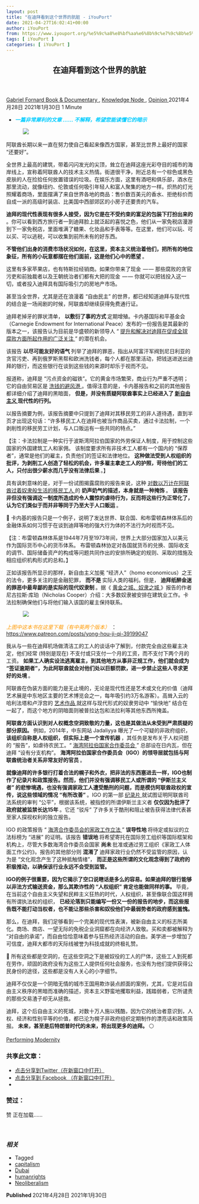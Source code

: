 ```yaml
---
layout: post
title: "在迪拜看到这个世界的肮脏 - iYouPort"
date: 2021-04-27T16:02:41+00:00
author: iYouPort
from: https://www.iyouport.org/%e5%9c%a8%e8%bf%aa%e6%8b%9c%e7%9c%8b%e5%88%b0%e8%bf%99%e4%b8%aa%e4%b8%96%e7%95%8c%e7%9a%84%e8%82%ae%e8%84%8f/
tags: [ iYouPort ]
categories: [ iYouPort ]
---
```


<article class="post-15897 post type-post status-publish format-standard has-post-thumbnail hentry category-book-documentary category-knowledge-node category-opinion tag-capitalism tag-dubai tag-humanrights tag-neoliberalism" id="post-15897">
 <header class="entry-header">
  <h1 class="entry-title">
   在迪拜看到这个世界的肮脏
  </h1>
 </header>
 <div class="entry-meta">
  <span class="byline">
   <a href="https://www.iyouport.org/author/gabrielfornard/" rel="author" title="由Gabriel Fornard发布">
    Gabriel Fornard
   </a>
  </span>
  <span class="cat-links">
   <a href="https://www.iyouport.org/category/book-documentary/" rel="category tag">
    Book &amp; Documentary
   </a>
   ,
   <a href="https://www.iyouport.org/category/knowledge-node/" rel="category tag">
    Knowledge Node
   </a>
   ,
   <a href="https://www.iyouport.org/category/opinion/" rel="category tag">
    Opinion
   </a>
  </span>
  <span class="published-on">
   <time class="entry-date published" datetime="2021-04-28T00:02:41+08:00">
    2021年4月28日
   </time>
   <time class="updated" datetime="2021-01-30T13:28:16+08:00">
    2021年1月30日
   </time>
  </span>
  <span class="word-count">
   1 Minute
  </span>
 </div>
 <div class="entry-content">
  <ul>
   <li class="graf graf--p">
    <span style="color: #00ccff;">
     <em>
      <strong>
       一篇非常犀利的文章 …… 不解释，希望您能读懂它的暗示
      </strong>
     </em>
    </span>
   </li>
  </ul>
  <figure class="graf graf--figure">
   <img class="graf-image aligncenter jetpack-lazy-image" data-height="896" data-image-id="1*1N27amBalsW1wWBNIWdKsA.png" data-lazy-src="https://i2.wp.com/cdn-images-1.medium.com/max/1067/1*1N27amBalsW1wWBNIWdKsA.png?w=1100&amp;is-pending-load=1#038;ssl=1" data-recalc-dims="1" data-width="1312" src="https://i2.wp.com/cdn-images-1.medium.com/max/1067/1*1N27amBalsW1wWBNIWdKsA.png?w=1100&amp;ssl=1" srcset="data:image/gif;base64,R0lGODlhAQABAIAAAAAAAP///yH5BAEAAAAALAAAAAABAAEAAAIBRAA7"/>
   <noscript>
    <img class="graf-image aligncenter" data-height="896" data-image-id="1*1N27amBalsW1wWBNIWdKsA.png" data-recalc-dims="1" data-width="1312" src="https://i2.wp.com/cdn-images-1.medium.com/max/1067/1*1N27amBalsW1wWBNIWdKsA.png?w=1100&amp;ssl=1"/>
   </noscript>
  </figure>
  <p class="graf graf--p">
   阿联酋长期以来一直在努力使自己看起来像西方国家，甚至比世界上最好的国家 “还要好”。
  </p>
  <p class="graf graf--p">
   全世界上最高的建筑，带着闪闪发光的尖顶，耸立在迪拜这座光彩夺目的城市的海岸线上，宣称着阿联酋人的技术主义热情。街道很干净，附近总有一个棕色或黑色皮肤的人在捡拾任何放置错误的垃圾。在娱乐方面，这里有酒吧和俱乐部，酒水在那里流动，就像纽约、伦敦或任何吸引年轻人和富人聚集的地方一样。炽热的灯光照耀着商场，里面摆满了来自世界各地的商品：售价数百美元的香水、拒绝标价而自成一派的高级时装店、比美国中西部郊区的小房子还要贵的汽车。
  </p>
  <p class="graf graf--p">
   <strong class="markup--strong markup--p-strong">
    迪拜的现代性表现有很多人接受，因为它是在不受约束的富足的包装下打扮出来的
   </strong>
   。你可以看到西方旅行者一到迪拜脸上就泛起的喜悦之色，他们从一家免税店漫游到下一家免税店，里面堆满了糖果、化妆品和手表等等。在这里，他们可以玩、可以买、可以逃税，可以收集到前所未有的好东西。
  </p>
  <p class="graf graf--p">
   <strong class="markup--strong markup--p-strong">
    不管他们出身的消费市场状况如何，在这里，资本主义统治着他们，把所有的地位象征，所有的小玩意都摆在他们面前，这是他们心中的愿望
   </strong>
   。
  </p>
  <p class="graf graf--p">
   这里有多家苹果店，也有特斯拉经销商。如果你带来了现金  — — 那些腐败的贪官污吏和前独裁者以及王朝统治者们都有大把的现金  — — 你就可以把钱投入这一切，或者投入迪拜具有国际吸引力的房地产市场。
  </p>
  <p class="graf graf--p">
   甚至当全世界，尤其是还在浪漫着 “自由民主” 的世界，都已经知道迪拜与现代性的结合是一场闹剧的时候，阿联酋却继续获得免费通行证。
  </p>
  <p class="graf graf--p">
   迪拜老掉牙的罪状清单，
   <strong class="markup--strong markup--p-strong">
    以敷衍了事的方式
   </strong>
   定期增殖。卡内基国际和平基金会（Carnegie Endowment for International Peace）发布的一份报告是其最新的版本之一，该报告认为目前是华盛顿的新领导人 “
   <a class="markup--anchor markup--p-anchor" data-href="https://www.jstor.org/stable/pdf/resrep26918.5.pdf?ab_segments=0%2Fbasic_SYC-5187_SYC-5188%2Fcontrol&amp;refreqid=fastly-default%3A0fe9315a4ea2d7318250bce895b249fb" href="https://www.jstor.org/stable/pdf/resrep26918.5.pdf?ab_segments=0%2Fbasic_SYC-5187_SYC-5188%2Fcontrol&amp;refreqid=fastly-default%3A0fe9315a4ea2d7318250bce895b249fb" rel="noopener" target="_blank">
    提升和解决对迪拜在促成全球腐败方面所起作用的广泛关注
   </a>
   ” 的潜在机会。
  </p>
  <p class="graf graf--p">
   该报告
   <strong class="markup--strong markup--p-strong">
    以尽可能友好的语气
   </strong>
   列举了迪拜的罪恶，指出从阿富汗军阀到尼日利亚的贪官污吏、再到俄罗斯黑帮和欧洲洗钱者，每个人都在那里活动，把钱送进送出迪拜的银行，而这些银行在谈到这些钱的来源时却乐于视而不见。
  </p>
  <p class="graf graf--p">
   报道称，迪拜是 “污点资金的磁铁”。它的黄金市场繁荣，商业行为严重不透明；它的自由贸易区是
   <a class="markup--anchor markup--p-anchor" data-href="https://www.iyouport.org/%e8%b7%9f%e8%b8%aa%e9%87%91%e9%92%b1%e7%9a%84%e8%b5%b0%e5%90%91%ef%bc%8c%e8%bf%bd%e8%b8%aa%e8%85%90%e8%b4%a5%e5%92%8c%e7%8a%af%e7%bd%aa-%e2%80%8a-%e2%80%8a-%e8%a7%a3%e7%a0%81%e7%a7%98%e5%af%86/" href="https://www.iyouport.org/%e8%b7%9f%e8%b8%aa%e9%87%91%e9%92%b1%e7%9a%84%e8%b5%b0%e5%90%91%ef%bc%8c%e8%bf%bd%e8%b8%aa%e8%85%90%e8%b4%a5%e5%92%8c%e7%8a%af%e7%bd%aa-%e2%80%8a-%e2%80%8a-%e8%a7%a3%e7%a0%81%e7%a7%98%e5%af%86/" rel="noopener" target="_blank">
    洗钱的避风港
   </a>
   。值得注意的是，卡内基报告和之前的其他报告都详细介绍了迪拜的黑暗面，
   <strong class="markup--strong markup--p-strong">
    但是，并没有质疑阿联酋事实上已经进入了
   </strong>
   <a class="markup--anchor markup--p-anchor" data-href="https://www.iyouport.org/%e6%96%b0%e8%87%aa%e7%94%b1%e4%b8%bb%e4%b9%89%e7%9a%84%e9%a6%99%e6%b8%af%e5%90%91%e4%b8%96%e7%95%8c%e8%ae%b2%e8%bf%b0%e4%ba%86%e4%b8%80%e4%b8%aa%e4%bb%80%e4%b9%88%e6%a0%b7%e7%9a%84%e6%95%85%e4%ba%8b/" href="https://www.iyouport.org/%e6%96%b0%e8%87%aa%e7%94%b1%e4%b8%bb%e4%b9%89%e7%9a%84%e9%a6%99%e6%b8%af%e5%90%91%e4%b8%96%e7%95%8c%e8%ae%b2%e8%bf%b0%e4%ba%86%e4%b8%80%e4%b8%aa%e4%bb%80%e4%b9%88%e6%a0%b7%e7%9a%84%e6%95%85%e4%ba%8b/" rel="noopener" target="_blank">
    <strong class="markup--strong markup--p-strong">
     新自由主义
    </strong>
   </a>
   <strong class="markup--strong markup--p-strong">
    现代性的行列。
   </strong>
  </p>
  <p class="graf graf--p">
   以报告摘要为例，该报告摘要中只提到了迪拜对其移民劳工的非人道待遇，直到半页才出现这句话：“许多移民工人在迪拜也被当作商品买卖，通过卡法拉制，一个剥削性的移民劳工计划，与人口贩运有一些共同的特点。”
  </p>
  <p class="graf graf--p">
   【注：卡法拉制是一种实行于波斯湾阿拉伯国家的外劳保证人制度，用于控制这些国家的外国建筑工人和家佣。 该制度要求所有非技术工人都有一个国内的 “保荐者”，通常是他们的雇主，负责他们的签证和法律地位。
   <strong class="markup--strong markup--p-strong">
    这种做法受到人权组织的批评，为剥削工人创造了轻松的机会，许多雇主拿走工人的护照，苛待他们的工人，只付出很少薪水而几乎没有法律后果
   </strong>
   。】
  </p>
  <p class="graf graf--p">
   具有讽刺意味的是，对于一份试图揭露腐败的报告来说，这种
   <a class="markup--anchor markup--p-anchor" data-href="https://www.amnesty.org/en/latest/campaigns/2020/04/covid19-makes-gulf-countries-abuse-of-migrant-workers-impossible-to-ignore/" href="https://www.amnesty.org/en/latest/campaigns/2020/04/covid19-makes-gulf-countries-abuse-of-migrant-workers-impossible-to-ignore/" rel="noopener" target="_blank">
    对数以万计在阿联酋过着奴隶般生活的移民工人
   </a>
   的
   <strong class="markup--strong markup--p-strong">
    奶声奶气的描述，本身就是一种掩饰
   </strong>
   。
   <strong class="markup--strong markup--p-strong">
    该报告非但没有强调这一制度所造成的令人震惊的虐待行为，反而将这些行为正常化了，认为它们类似于而并非等同于乃至大于人口贩运
   </strong>
   。
  </p>
  <p class="graf graf--p">
   📌 卡内基的报告只是一个例子，说明了发达世界、联合国、和布雷顿森林体系后的金融体系如何习惯于在谈到迪拜等地的强大行为体的不法行为时视而不见。
  </p>
  <p class="graf graf--p">
   【注：布雷顿森林体系是1944年7月至1973年间，世界上大部分国家加入以美元作为国际货币中心的货币体系。 布雷顿森林协定对各国就货币的兑换、国际收支的调节、国际储备资产的构成等问题共同作出的安排所确定的规则、采取的措施及相应组织机构形式的总和。】
  </p>
  <p class="graf graf--p">
   正如该报告所显示的那样，新自由主义加冕 “经济人”（homo economicus）之王的法令，更多关注的是金融犯罪，
   <strong class="markup--strong markup--p-strong">
    而不是
   </strong>
   实际人类的福利。但是，
   <strong class="markup--strong markup--p-strong">
    迪拜纸醉金迷的罪恶中最卑鄙的是实际的现代奴隶制
   </strong>
   。据《
   <a class="markup--anchor markup--p-anchor" data-href="https://www.jstor.org/stable/pdf/26485057.pdf?ab_segments=0%2Fbasic_SYC-5187_SYC-5188%2Fcontrol&amp;refreqid=fastly-default%3A2453a659658dc844da36c505c2c40235" href="https://www.jstor.org/stable/pdf/26485057.pdf?ab_segments=0%2Fbasic_SYC-5187_SYC-5188%2Fcontrol&amp;refreqid=fastly-default%3A2453a659658dc844da36c505c2c40235" rel="noopener" target="_blank">
    黄金之城、奴隶之城
   </a>
   》报告的作者尼古拉斯·库珀（Nicholas Cooper）介绍：大多数奴隶被安排在建筑业工作。卡法拉制确保他们与将他们输入该国的雇主保持联系。
  </p>
  <figure class="graf graf--figure">
   <img class="graf-image aligncenter jetpack-lazy-image" data-height="1449" data-image-id="1*DK6EmaelgAeAieKD0YW8eQ.png" data-lazy-src="https://i1.wp.com/cdn-images-1.medium.com/max/1067/1*DK6EmaelgAeAieKD0YW8eQ.png?w=1100&amp;is-pending-load=1#038;ssl=1" data-recalc-dims="1" data-width="1098" src="https://i1.wp.com/cdn-images-1.medium.com/max/1067/1*DK6EmaelgAeAieKD0YW8eQ.png?w=1100&amp;ssl=1" srcset="data:image/gif;base64,R0lGODlhAQABAIAAAAAAAP///yH5BAEAAAAALAAAAAABAAEAAAIBRAA7"/>
   <noscript>
    <img class="graf-image aligncenter" data-height="1449" data-image-id="1*DK6EmaelgAeAieKD0YW8eQ.png" data-recalc-dims="1" data-width="1098" src="https://i1.wp.com/cdn-images-1.medium.com/max/1067/1*DK6EmaelgAeAieKD0YW8eQ.png?w=1100&amp;ssl=1"/>
   </noscript>
  </figure>
  <p class="graf graf--p">
   <span style="color: #ff9900;">
    <em>
     上图中这本书在这里下载（有中英两个版本）
    </em>
   </span>
   ：
   <a class="markup--anchor markup--p-anchor" data-href="https://www.patreon.com/posts/yong-hou-ji-qi-39199047" href="https://www.patreon.com/posts/yong-hou-ji-qi-39199047" rel="nofollow noopener" target="_blank">
    https://www.patreon.com/posts/yong-hou-ji-qi-39199047
   </a>
  </p>
  <p class="graf graf--p">
   我从与一些在迪拜机场做清洁工的工人的谈话中了解到，付款完全由这些雇主决定，他们经常 (特别是现在) 不支付或只支付一个月的工资，而不支付下两个月的工资。
   <strong class="markup--strong markup--p-strong">
    如果工人确实设法逃离雇主，到其他地方从事非正规工作，他们就会成为 “签证逾期者”，为此阿联酋就会对他们处以巨额罚款，进一步禁止这些人寻求更好的处境
   </strong>
   。
  </p>
  <p class="graf graf--p">
   阿联酋在伪装方面的能力是无止境的，无论是现代性还是艺术或文化的价值（迪拜艺术展是中东地区主要的艺术博览会之一，每年吸引约3万名游客）。高耸入云的哈利法塔和卢浮宫的
   <a class="markup--anchor markup--p-anchor" data-href="https://www.louvre.fr/en/louvre-abu-dhabi" href="https://www.louvre.fr/en/louvre-abu-dhabi" rel="noopener" target="_blank">
    艺术作品
   </a>
   就这样与现代形式的奴隶劳动中 “愉快地” 结合在一起了，而这个地方的阴暗面则被普拉达包和法拉利等其他东西所掩盖。
  </p>
  <p class="graf graf--p">
   <strong class="markup--strong markup--p-strong">
    阿联酋方面认识到对人权概念空洞致敬的力量，这也是其做法从未受到严肃质疑的部分原因。
   </strong>
   例如，2014年，中东网站 Jadaliyya 曝光了一个可疑的非政府组织，
   <strong class="markup--strong markup--p-strong">
    该组织自称是人权组织，但实际上是一个宣传机器
   </strong>
   ，其任务是发布关于人权问题的 “报告”，如虐待农民工。“
   <a class="markup--anchor markup--p-anchor" data-href="https://www.jadaliyya.com/Details/31104" href="https://www.jadaliyya.com/Details/31104" rel="noopener" target="_blank">
    海湾阿拉伯国家合作委员会
   </a>
   ” 总部设在日内瓦，但在迪拜 “设有分支机构”。
   <strong class="markup--strong markup--p-strong">
    海湾阿拉伯国家合作委员会（IGO）的领导层就包括与阿联酋统治者关系非常友好的官员
   </strong>
   。
  </p>
  <p class="graf graf--p">
   <strong class="markup--strong markup--p-strong">
    就像迪拜的许多银行打着合法的幌子和外衣，把非法的东西塞进去一样，IGO也制作了纪录片和政策报告。然而，他们并没有强调移民工人或所谓的 “伊斯兰主义者” 的悲惨境遇，也没有强调家政工人遭受酷刑的问题，而是模仿阿联酋政权的宣传，说这些领域的情况 “有所改善”
   </strong>
   。IGO 的第一部
   <a class="markup--anchor markup--p-anchor" data-href="https://www.youtube.com/watch?v=HGs5ThGnBiQ" href="https://www.youtube.com/watch?v=HGs5ThGnBiQ" rel="noopener" target="_blank">
    纪录片
   </a>
   就试图证明阿联酋司法系统的审判 “公平”，根据该系统，被指控的所谓伊斯兰主义者
   <strong class="markup--strong markup--p-strong">
    仅仅因为批评了政府就被监禁长达15年
   </strong>
   。它还 “驳斥” 了许多关于酷刑和阻止被告获得法律代表甚至家人探视权利的独立报告。
  </p>
  <p class="graf graf--p">
   IGO 的政策报告 “
   <a class="markup--anchor markup--p-anchor" data-href="https://www.jadaliyya.com/Details/31104" href="https://www.jadaliyya.com/Details/31104" rel="noopener" target="_blank">
    海湾合作委员会的家政工作立法
   </a>
   ”
   <strong class="markup--strong markup--p-strong">
    误导性地
   </strong>
   将待定或拟议的立法标榜为 “进展” 的证明。该报告
   <strong class="markup--strong markup--p-strong">
    错误地
   </strong>
   将希望寄托在国际劳工组织等国际框架和机构上，尽管大多数海湾合作委员会国家
   <strong class="markup--strong markup--p-strong">
    尚未
   </strong>
   批准或通过劳工组织《家政工人体面工作公约》。报告的其他部分则
   <strong class="markup--strong markup--p-strong">
    混淆了
   </strong>
   迪拜家政行业仍然不受监管的原因，认为是 “文化观念产生了这种抵触情绪”，
   <strong class="markup--strong markup--p-strong">
    而正是这些所谓的文化观念得到了政府的积极推动，以确保该行业永远不会受到监管。
   </strong>
  </p>
  <p class="graf graf--p">
   <strong class="markup--strong markup--p-strong">
    IGO的例子很重要，因为它揭示了空口说瞎话是多么的容易。如果迪拜的银行能够以非法方式输送资金，那么其欺诈性的 “人权组织” 肯定也能做同样的事。
   </strong>
   毕竟，在当前这个自由主义失望和民粹主义狂热的时代，人权组织，甚至像联合国这样拥有所谓执法权的组织，
   <strong class="markup--strong markup--p-strong">
    已经沦落到只能编写一份又一份的报告的地步，而这些报告既不能打动当权者，也不能让那些杀害和奴役他们中最弱势者的政府感到羞愧。
   </strong>
  </p>
  <p class="graf graf--p">
   那么，在迪拜，我们足够看到一个完美的现代性表演，被新自由主义的标志所美化。商场、商店、一望无际的免税企业洞窟都在向经济人致敬。买和卖都被解释为 “对自由的承诺”，而自由恰恰意味着参与狂热经济活动的自由。美学进一步增加了可信度，迪拜大都市的天际线被誉为科技成就的终极礼赞。
  </p>
  <p class="graf graf--p">
   📌 所有这些都是空洞的，在这些空洞之下是被奴役的工人的尸体，这些工人到死都在劳作，顽固的政府没有为这些工人提供任何社会服务，也没有为他们提供获得公民身份的途径，这些都是没有人关心的小字细节。
  </p>
  <p class="graf graf--p">
   迪拜不仅仅是一个阴暗无情的城市王国用欺诈装点颜面的案例，尤其，它是对后自由主义秩序的黑暗而准确的描述，资本主义野蛮地攫取利益，践踏弱者，它所谴责的那些交易渣子却无从拯救。
  </p>
  <p class="graf graf--p">
   迪拜，这个后自由主义的死城，对数十万人施以残酷，因为它的统治者意识到，人权、经济和性别平等的价值，都已沦为幌子非政府组织定期制作的漂亮话和政策简报。
   <strong class="markup--strong markup--p-strong">
    未来，甚至是后特朗普时代的未来，将出现更多的迪拜。
   </strong>
   ⚪️
  </p>
  <p class="graf graf--p">
   <a class="markup--anchor markup--p-anchor" data-href="https://thebaffler.com/alienated/performing-modernity-zakaria" href="https://thebaffler.com/alienated/performing-modernity-zakaria" rel="noopener" target="_blank">
    Performing Modernity
   </a>
  </p>
  <div id="atatags-1611829871-60afa27b9466e">
  </div>
  <div class="sharedaddy sd-sharing-enabled">
   <div class="robots-nocontent sd-block sd-social sd-social-icon sd-sharing">
    <h3 class="sd-title">
     共享此文章：
    </h3>
    <div class="sd-content">
     <ul>
      <li class="share-twitter">
       <a class="share-twitter sd-button share-icon no-text" data-shared="sharing-twitter-15897" href="https://www.iyouport.org/%e5%9c%a8%e8%bf%aa%e6%8b%9c%e7%9c%8b%e5%88%b0%e8%bf%99%e4%b8%aa%e4%b8%96%e7%95%8c%e7%9a%84%e8%82%ae%e8%84%8f/?share=twitter" rel="nofollow noopener noreferrer" target="_blank" title="点击分享到Twitter">
        <span>
        </span>
        <span class="sharing-screen-reader-text">
         点击分享到Twitter（在新窗口中打开）
        </span>
       </a>
      </li>
      <li class="share-facebook">
       <a class="share-facebook sd-button share-icon no-text" data-shared="sharing-facebook-15897" href="https://www.iyouport.org/%e5%9c%a8%e8%bf%aa%e6%8b%9c%e7%9c%8b%e5%88%b0%e8%bf%99%e4%b8%aa%e4%b8%96%e7%95%8c%e7%9a%84%e8%82%ae%e8%84%8f/?share=facebook" rel="nofollow noopener noreferrer" target="_blank" title="点击分享到 Facebook ">
        <span>
        </span>
        <span class="sharing-screen-reader-text">
         点击分享到 Facebook （在新窗口中打开）
        </span>
       </a>
      </li>
      <li class="share-end">
      </li>
     </ul>
    </div>
   </div>
  </div>
  <div class="sharedaddy sd-block sd-like jetpack-likes-widget-wrapper jetpack-likes-widget-unloaded" data-name="like-post-frame-161182987-15897-60afa27b94df4" data-src="https://widgets.wp.com/likes/#blog_id=161182987&amp;post_id=15897&amp;origin=www.iyouport.org&amp;obj_id=161182987-15897-60afa27b94df4" id="like-post-wrapper-161182987-15897-60afa27b94df4">
   <h3 class="sd-title">
    赞过：
   </h3>
   <div class="likes-widget-placeholder post-likes-widget-placeholder" style="height: 55px;">
    <span class="button">
     <span>
      赞
     </span>
    </span>
    <span class="loading">
     正在加载……
    </span>
   </div>
   <span class="sd-text-color">
   </span>
   <a class="sd-link-color">
   </a>
  </div>
  <div class="jp-relatedposts" id="jp-relatedposts">
   <h3 class="jp-relatedposts-headline">
    <em>
     相关
    </em>
   </h3>
  </div>
 </div>
 <div class="entry-footer">
  <ul class="post-tags light-text">
   <li>
    Tagged
   </li>
   <li>
    <a href="https://www.iyouport.org/tag/capitalism/" rel="tag">
     capitalism
    </a>
   </li>
   <li>
    <a href="https://www.iyouport.org/tag/dubai/" rel="tag">
     Dubai
    </a>
   </li>
   <li>
    <a href="https://www.iyouport.org/tag/humanrights/" rel="tag">
     humanrights
    </a>
   </li>
   <li>
    <a href="https://www.iyouport.org/tag/neoliberalism/" rel="tag">
     Neoliberalism
    </a>
   </li>
  </ul>
 </div>
 <div class="entry-author-wrapper">
  <div class="site-posted-on">
   <strong>
    Published
   </strong>
   <time class="entry-date published" datetime="2021-04-28T00:02:41+08:00">
    2021年4月28日
   </time>
   <time class="updated" datetime="2021-01-30T13:28:16+08:00">
    2021年1月30日
   </time>
  </div>
 </div>
</article>


